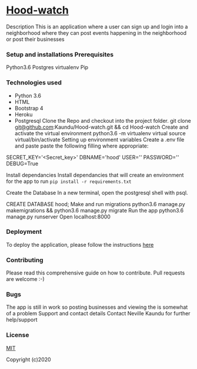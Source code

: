 # [Hood-watch]()
Description
This is an application where a user can sign up and login into a neighborhood where they can post events happening in the neighborhood or post their businesses

### Setup and installations Prerequisites
Python3.6
Postgres
virtualenv
Pip
### Technologies used
- Python 3.6
- HTML
- Bootstrap 4
- Heroku
- Postgresql
Clone the Repo and checkout into the project folder.
git clone git@github.com:Kaundu/Hood-watch.git && cd Hood-watch
Create and activate the virtual environment
python3.6 -m virtualenv virtual
source virtual/bin/activate
Setting up environment variables
Create a .env file and paste paste the following filling where appropriate:

SECRET_KEY='<Secret_key>'
DBNAME='hood'
USER='<Username>'
PASSWORD='<password>'
DEBUG=True

Install dependancies
Install dependancies that will create an environment for the app to run 
`pip install -r requirements.txt`

Create the Database
In a new terminal, open the postgresql shell with psql.

CREATE DATABASE hood;
Make and run migrations
python3.6 manage.py makemigrations && python3.6 manage.py migrate
Run the app
python3.6 manage.py runserver
Open localhost:8000

### Deployment
To deploy the application, please follow the instructions [here](https://gist.github.com/newtonkiragu/42f2500e56d9c2375a087233587eddd0)

### Contributing
Please read this comprehensive guide on how to contribute. Pull requests are welcome :-)

### Bugs
The app is still in work so posting businesses and viewing the is somewhat of a problem
Support and contact details
Contact Neville Kaundu for further help/support

### License
[MIT](https://github.com/Nyakinyua/Hood/blob/master/LICENSE)

Copyright (c)2020

